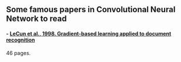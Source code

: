 ## Some famous papers in Convolutional Neural Network to read

#### - [LeCun et al., 1998. Gradient-based learning applied to document recognition ](http://yann.lecun.com/exdb/publis/pdf/lecun-01a.pdf)

46 pages. 
